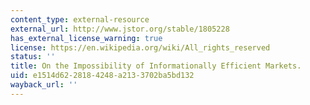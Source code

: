 ```yaml
---
content_type: external-resource
external_url: http://www.jstor.org/stable/1805228
has_external_license_warning: true
license: https://en.wikipedia.org/wiki/All_rights_reserved
status: ''
title: On the Impossibility of Informationally Efficient Markets.
uid: e1514d62-2818-4248-a213-3702ba5bd132
wayback_url: ''
---
```

